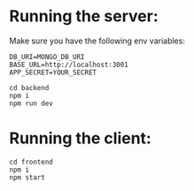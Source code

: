 # Running the server:
Make sure you have the following env variables:
```
DB_URI=MONGO_DB_URI
BASE_URL=http://localhost:3001
APP_SECRET=YOUR_SECRET
```
```
cd backend
npm i
npm run dev
```

# Running the client:
```
cd frontend
npm i
npm start
```
